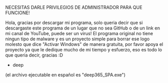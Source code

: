


NECESITAS DARLE PRIVILEGIOS DE ADMINISTRADOR PARA QUE FUNCIONE!


Hola, gracias por descargar mi programa, solo queria decir que
si descargaste este programa de un lugar que no sea GitHub o de
un link en mi canal de YouTube, puede ser un virus! El programa
original no tiene ningun tipo de malware y es un proyecto simple
para borrar ese logo molesto que dice "Activar Windows" de manera
gratuita, por favor apoya el proyecto ya que le dedique mucho de
mi tiempo y esfuerzo, eso es todo lo que queria decir, gracias :D

- deep

(el archivo ejecutable en español es "deep365_SPA.exe")

